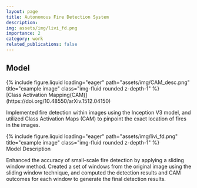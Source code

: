 ```yaml
---
layout: page
title: Autonomous Fire Detection System
description: 
img: assets/img/livi_fd.png
importance: 2
category: work
related_publications: false
---
```


## Model

<div class="row">
    <div class="col-sm mt-3 mt-md-0">
        {% include figure.liquid loading="eager" path="assets/img/CAM_desc.png" title="example image" class="img-fluid rounded z-depth-1" %}
    </div>
</div>
<div class="caption">
    [Class Activation Mapping(CAM)](https://doi.org/10.48550/arXiv.1512.04150)
</div>

Implemented fire detection within images using the Inception V3 model, and utilized Class Activation Maps (CAM) to pinpoint the exact location of fires in the images.

<div class="row">
    <div class="col-sm mt-3 mt-md-0">
        {% include figure.liquid loading="eager" path="assets/img/livi_fd.png" title="example image" class="img-fluid rounded z-depth-1" %}
    </div>
</div>
<div class="caption">
    Model Description
</div>

Enhanced the accuracy of small-scale fire detection by applying a sliding window method. Created a set of windows from the original image using the sliding window technique, and computed the detection results and CAM outcomes for each window to generate the final detection results.